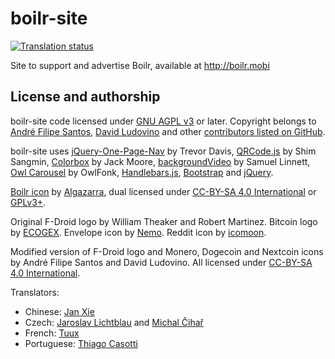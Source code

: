 # boilr-site
[![Translation status](https://hosted.weblate.org/widgets/boilr/-/svg-badge.svg)](https://hosted.weblate.org/engage/boilr/?utm_source=widget)

Site to support and advertise Boilr, available at http://boilr.mobi

## License and authorship
boilr-site code licensed under [GNU AGPL v3](/LICENSE) or later. Copyright belongs to [André Filipe Santos](https://github.com/andrefbsantos), [David Ludovino](https://github.com/dllud) and other [contributors listed on GitHub](https://github.com/drpout/boilr-site/graphs/contributors).

boilr-site uses [jQuery-One-Page-Nav](https://github.com/davist11/jQuery-One-Page-Nav) by Trevor Davis, [QRCode.js](https://github.com/davidshimjs/qrcodejs) by Shim Sangmin, [Colorbox](http://www.jacklmoore.com/colorbox) by Jack Moore, [backgroundVideo](https://github.com/linnett/backgroundVideo) by Samuel Linnett, [Owl Carousel](https://github.com/OwlFonk/OwlCarousel) by OwlFonk, [Handlebars.js](https://github.com/wycats/handlebars.js/), [Bootstrap](http://getbootstrap.com) and [jQuery](http://jquery.com).

[Boilr icon](https://github.com/drpout/boilr/blob/master/src/main/img/icons/ic_boilr.ai) by [Algazarra](http://cargocollective.com/algazarra/index), dual licensed under [CC-BY-SA 4.0 International](http://creativecommons.org/licenses/by-sa/4.0) or [GPLv3+](http://www.gnu.org/licenses/gpl-3.0.txt).

Original F-Droid logo by William Theaker and Robert Martinez. Bitcoin logo by [ECOGEX](http://bitcoinsymbol.org). Envelope icon by [Nemo](http://pixabay.com/en/envelope-mail-post-letter-petrol-306781). Reddit icon by [icomoon](http://www.flaticon.com/authors/icomoon).

Modified version of F-Droid logo and Monero, Dogecoin and Nextcoin icons by André Filipe Santos and David Ludovino. All licensed under [CC-BY-SA 4.0 International](http://creativecommons.org/licenses/by-sa/4.0).

Translators:	

* Chinese: [Jan Xie](https://github.com/janx)
* Czech: [Jaroslav Lichtblau](https://github.com/svetlemodry) and [Michal Čihař](https://github.com/nijel)
* French: [Tuux](http://www.rtnp.org)
* Portuguese: [Thiago Casotti](https://hosted.weblate.org/user/tcasotti)

